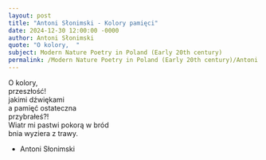 ```yaml
---
layout: post
title: "Antoni Słonimski - Kolory pamięci"
date: 2024-12-30 12:00:00 -0000
author: Antoni Słonimski
quote: "O kolory,  "
subject: Modern Nature Poetry in Poland (Early 20th century)
permalink: /Modern Nature Poetry in Poland (Early 20th century)/Antoni Słonimski/Antoni Słonimski - Kolory pamięci
---
```


O kolory,  
przeszłość!  
jakimi dźwiękami  
a pamięć ostateczna  
przybrałeś?!  
Wiatr mi pastwi pokorą w bród  
bnia wyziera z trawy.


- Antoni Słonimski
